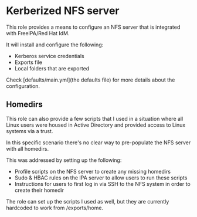 # Kerberized NFS server
This role provides a means to configure an NFS server that is integrated with FreeIPA/Red Hat IdM.

It will install and configure the following:

* Kerberos service credentials
* Exports file
* Local folders that are exported

Check [defaults/main.yml](the defaults file) for more details about the configuration.

## Homedirs
This role can also provide a few scripts that I used in a situation where all Linux users were housed in
Active Directory and provided access to Linux systems via a trust.

In this specific scenario there's no clear way to pre-populate the NFS server with all homedirs.

This was addressed by setting up the following:

* Profile scripts on the NFS server to create any missing homedirs
* Sudo & HBAC rules on the IPA server to allow users to run these scripts
* Instructions for users to first log in via SSH to the NFS system in order to create their homedir

The role can set up the scripts I used as well, but they are currently hardcoded to work from /exports/home.

